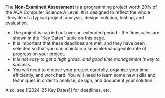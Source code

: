 
The **Non-Examined Assessment** is a programming project worth 20% of the AQA Computer Science A Level. It is designed to reflect the whole lifecycle of a typical project: analysis, design, solution, testing, and evaluation.

- The project is carried out over an extended period - the timescales are shown in the "Key Dates" table on this page. 
- It is important that these deadlines are met, and they have been selected so that you can maintain a sensible/manageable rate of progress on your project.
- *It is not easy to get a high grade, and good time management is key to success*.
- You will need to choose your project carefully, organise your time efficiently, and work hard. You will need to learn some new skills and techniques in order to analyse, design, and document your solution.

Also, see [[2024-25 Key Dates]] for deadlines, etc.